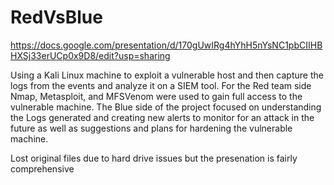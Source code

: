 # RedVsBlue

https://docs.google.com/presentation/d/170gUwIRg4hYhH5nYsNC1pbCIIHBHXSj33erUCp0x9D8/edit?usp=sharing

Using a Kali Linux machine to exploit a vulnerable host and then capture the logs from the events and analyze it on a SIEM tool. For the Red team side Nmap, Metasploit, and MFSVenom were used to gain full access to the vulnerable machine.  The Blue side of the project focused on understanding the Logs generated and creating new alerts to monitor for an attack in the future as well as suggestions and plans for hardening the vulnerable machine.

Lost original files due to hard drive issues but the presenation is fairly comprehensive
